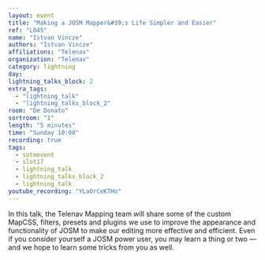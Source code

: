 ```yaml
---
layout: event
title: "Making a JOSM Mapper&#39;s Life Simpler and Easier"
ref: "L045"
name: "Istvan Vincze"
authors: "Istvan Vincze"
affiliations: "Telenav"
organization: "Telenav"
category: lightning
day: 
lightning_talks_block: 2
extra_tags:
  - "lightning_talk"
  - "lightning_talks_block_2"
room: "De Donato"
sortroom: "1"
length: "5 minutes"
time: "Sunday 10:00"
recording: true
tags:
  - sotmevent
  - slot17
  - lightning_talk
  - lightning_talks_block_2
  - lightning_talk
youtube_recording: "YLaOrCeKTHo"
---
```

In this talk, the Telenav Mapping team will share some of the custom MapCSS, filters, presets and plugins we use to improve the appearance and functionality of JOSM to make our editing more effective and efficient. Even if you consider yourself a JOSM power user, you may learn a thing or two — and we hope to learn some tricks from you as well.